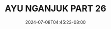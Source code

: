 --- 
title: "AYU NGANJUK PART 26"
description: "streaming bokeh AYU NGANJUK PART 26 telegram full vidio baru"
date: 2024-07-08T04:45:23-08:00
file_code: "rcbt7b28v6k7"
draft: false
cover: "iszhxgrfqnsqetwl.jpg"
tags: ["AYU", "NGANJUK", "PART"]
length: 1515
fld_id: "1483192"
foldername: "Ayu Nganjuk"
categories: ["Ayu Nganjuk"]
views: 0
---
